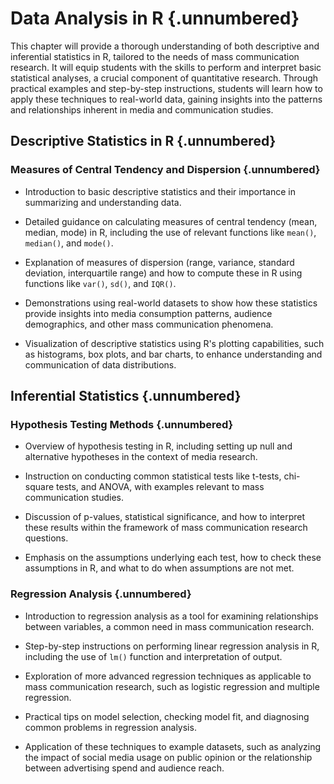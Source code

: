 # Data Analysis in R {.unnumbered}

This chapter will provide a thorough understanding of both descriptive and inferential statistics in R, tailored to the needs of mass communication research. It will equip students with the skills to perform and interpret basic statistical analyses, a crucial component of quantitative research. Through practical examples and step-by-step instructions, students will learn how to apply these techniques to real-world data, gaining insights into the patterns and relationships inherent in media and communication studies.

## Descriptive Statistics in R {.unnumbered}

### Measures of Central Tendency and Dispersion {.unnumbered}

- Introduction to basic descriptive statistics and their importance in summarizing and understanding data.

- Detailed guidance on calculating measures of central tendency (mean, median, mode) in R, including the use of relevant functions like `mean()`, `median()`, and `mode()`.

- Explanation of measures of dispersion (range, variance, standard deviation, interquartile range) and how to compute these in R using functions like `var()`, `sd()`, and `IQR()`.

- Demonstrations using real-world datasets to show how these statistics provide insights into media consumption patterns, audience demographics, and other mass communication phenomena.

- Visualization of descriptive statistics using R's plotting capabilities, such as histograms, box plots, and bar charts, to enhance understanding and communication of data distributions.

## Inferential Statistics {.unnumbered}

### Hypothesis Testing Methods {.unnumbered}

- Overview of hypothesis testing in R, including setting up null and alternative hypotheses in the context of media research.

- Instruction on conducting common statistical tests like t-tests, chi-square tests, and ANOVA, with examples relevant to mass communication studies.

- Discussion of p-values, statistical significance, and how to interpret these results within the framework of mass communication research questions.

- Emphasis on the assumptions underlying each test, how to check these assumptions in R, and what to do when assumptions are not met.

### Regression Analysis {.unnumbered}

- Introduction to regression analysis as a tool for examining relationships between variables, a common need in mass communication research.

- Step-by-step instructions on performing linear regression analysis in R, including the use of `lm()` function and interpretation of output.

- Exploration of more advanced regression techniques as applicable to mass communication research, such as logistic regression and multiple regression.

- Practical tips on model selection, checking model fit, and diagnosing common problems in regression analysis.

- Application of these techniques to example datasets, such as analyzing the impact of social media usage on public opinion or the relationship between advertising spend and audience reach.
